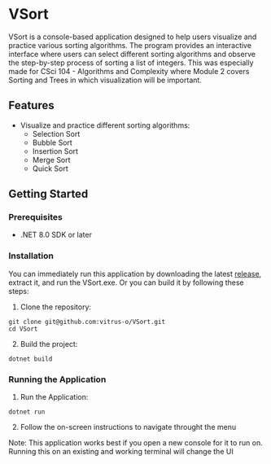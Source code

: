 # VSort

VSort is a console-based application designed to help users visualize and practice various sorting algorithms. The program provides an interactive interface where users can select different sorting algorithms and observe the step-by-step process of sorting a list of integers. This was especially made for CSci 104 - Algorithms and Complexity where Module 2 covers Sorting and Trees in which visualization will be important.

## Features

- Visualize and practice different sorting algorithms:
  - Selection Sort
  - Bubble Sort
  - Insertion Sort
  - Merge Sort
  - Quick Sort

## Getting Started

### Prerequisites

- .NET 8.0 SDK or later

### Installation
You can immediately run this application by downloading the latest [release](https://github.com/vitrus-o/VSort/releases), extract it, and run the VSort.exe. Or you can build it by following these steps:

1. Clone the repository:
```
git clone git@github.com:vitrus-o/VSort.git
cd VSort
```

2. Build the project:
```
dotnet build
```

### Running the Application

1. Run the Application:
```
dotnet run
```
2. Follow the on-screen instructions to navigate throught the menu

Note: This application works best if you open a new console for it to run on. Running this on an existing and working terminal will change the UI